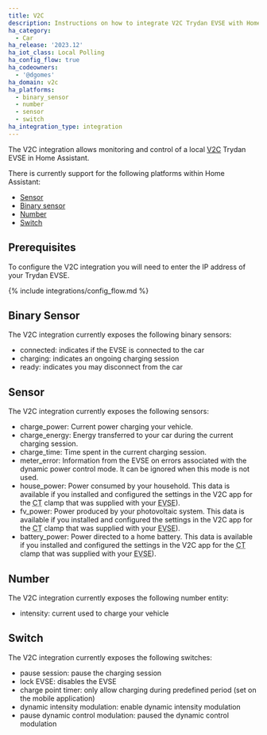 ```yaml
---
title: V2C
description: Instructions on how to integrate V2C Trydan EVSE with Home Assistant.
ha_category:
  - Car
ha_release: '2023.12'
ha_iot_class: Local Polling
ha_config_flow: true
ha_codeowners:
  - '@dgomes'
ha_domain: v2c
ha_platforms:
  - binary_sensor
  - number
  - sensor
  - switch
ha_integration_type: integration
---
```


The V2C integration allows monitoring and control of a local [V2C](https://v2charge.com/trydan/) Trydan EVSE in Home Assistant.

There is currently support for the following platforms within Home Assistant:

- [Sensor](#sensor)
- [Binary sensor](#binary-sensor)
- [Number](#number)
- [Switch](#switch)

## Prerequisites

To configure the V2C integration you will need to enter the IP address of your Trydan EVSE.

{% include integrations/config_flow.md %}

## Binary Sensor

The V2C integration currently exposes the following binary sensors:

- connected: indicates if the EVSE is connected to the car
- charging: indicates an ongoing charging session
- ready: indicates you may disconnect from the car

## Sensor

The V2C integration currently exposes the following sensors:

- charge_power: Current power charging your vehicle.
- charge_energy: Energy transferred to your car during the current charging session.
- charge_time: Time spent in the current charging session.
- meter_error: Information from the EVSE on errors associated with the dynamic power control mode. It can be ignored when this mode is not used.
- house_power: Power consumed by your household. This data is available if you installed and configured the settings in the V2C app for the <abbr title="current transformer">CT</abbr> clamp that was supplied with your <abbr title="electric vehicle supply equipment">EVSE</abbr>).
- fv_power: Power produced by your photovoltaic system. This data is available if you installed and configured the settings in the V2C app for the <abbr title="current transformer">CT</abbr> clamp that was supplied with your <abbr title="electric vehicle supply equipment">EVSE</abbr>).
- battery_power: Power directed to a home battery. This data is available if you installed and configured the settings in the V2C app for the <abbr title="current transformer">CT</abbr> clamp that was supplied with your <abbr title="electric vehicle supply equipment">EVSE</abbr>).

## Number

The V2C integration currently exposes the following number entity:

- intensity: current used to charge your vehicle

## Switch

The V2C integration currently exposes the following switches:

- pause session: pause the charging session
- lock EVSE: disables the EVSE
- charge point timer: only allow charging during predefined period (set on the mobile application)
- dynamic intensity modulation: enable dynamic intensity modulation
- pause dynamic control modulation: paused the dynamic control modulation
